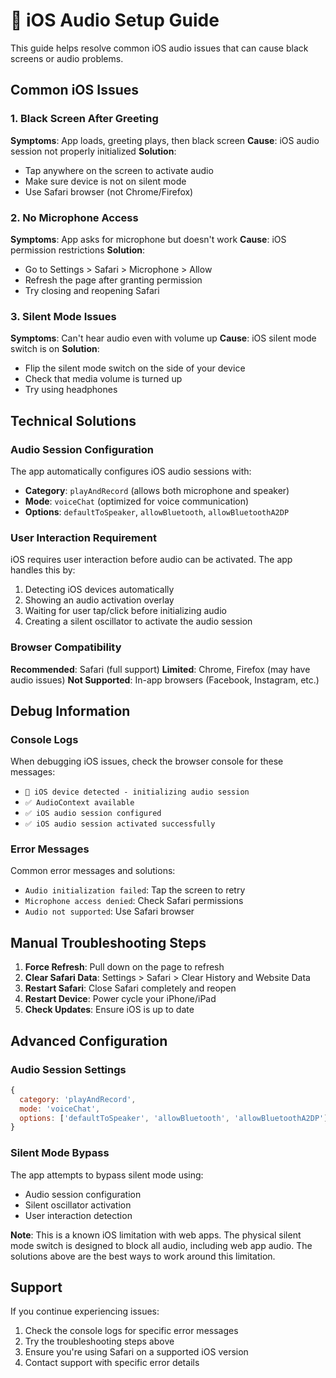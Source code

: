 # 🍎 iOS Audio Setup Guide

This guide helps resolve common iOS audio issues that can cause black screens or audio problems.

## Common iOS Issues

### 1. Black Screen After Greeting
**Symptoms**: App loads, greeting plays, then black screen
**Cause**: iOS audio session not properly initialized
**Solution**: 
- Tap anywhere on the screen to activate audio
- Make sure device is not on silent mode
- Use Safari browser (not Chrome/Firefox)

### 2. No Microphone Access
**Symptoms**: App asks for microphone but doesn't work
**Cause**: iOS permission restrictions
**Solution**:
- Go to Settings > Safari > Microphone > Allow
- Refresh the page after granting permission
- Try closing and reopening Safari

### 3. Silent Mode Issues
**Symptoms**: Can't hear audio even with volume up
**Cause**: iOS silent mode switch is on
**Solution**:
- Flip the silent mode switch on the side of your device
- Check that media volume is turned up
- Try using headphones

## Technical Solutions

### Audio Session Configuration
The app automatically configures iOS audio sessions with:
- **Category**: `playAndRecord` (allows both microphone and speaker)
- **Mode**: `voiceChat` (optimized for voice communication)
- **Options**: `defaultToSpeaker`, `allowBluetooth`, `allowBluetoothA2DP`

### User Interaction Requirement
iOS requires user interaction before audio can be activated. The app handles this by:
1. Detecting iOS devices automatically
2. Showing an audio activation overlay
3. Waiting for user tap/click before initializing audio
4. Creating a silent oscillator to activate the audio session

### Browser Compatibility
**Recommended**: Safari (full support)
**Limited**: Chrome, Firefox (may have audio issues)
**Not Supported**: In-app browsers (Facebook, Instagram, etc.)

## Debug Information

### Console Logs
When debugging iOS issues, check the browser console for these messages:
- `🍎 iOS device detected - initializing audio session`
- `✅ AudioContext available`
- `✅ iOS audio session configured`
- `✅ iOS audio session activated successfully`

### Error Messages
Common error messages and solutions:
- `Audio initialization failed`: Tap the screen to retry
- `Microphone access denied`: Check Safari permissions
- `Audio not supported`: Use Safari browser

## Manual Troubleshooting Steps

1. **Force Refresh**: Pull down on the page to refresh
2. **Clear Safari Data**: Settings > Safari > Clear History and Website Data
3. **Restart Safari**: Close Safari completely and reopen
4. **Restart Device**: Power cycle your iPhone/iPad
5. **Check Updates**: Ensure iOS is up to date

## Advanced Configuration

### Audio Session Settings
```javascript
{
  category: 'playAndRecord',
  mode: 'voiceChat', 
  options: ['defaultToSpeaker', 'allowBluetooth', 'allowBluetoothA2DP']
}
```

### Silent Mode Bypass
The app attempts to bypass silent mode using:
- Audio session configuration
- Silent oscillator activation
- User interaction detection

**Note**: This is a known iOS limitation with web apps. The physical silent mode switch is designed to block all audio, including web app audio. The solutions above are the best ways to work around this limitation.

## Support

If you continue experiencing issues:
1. Check the console logs for specific error messages
2. Try the troubleshooting steps above
3. Ensure you're using Safari on a supported iOS version
4. Contact support with specific error details 